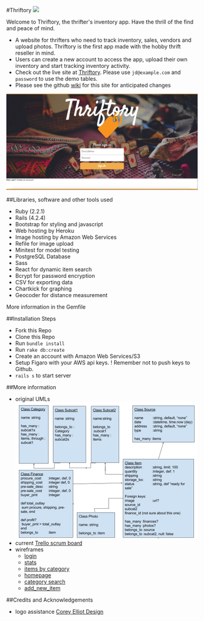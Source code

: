 #Thriftory
<a href="https://codeclimate.com/github/mmdotz/Thriftory"><img src="https://codeclimate.com/github/mmdotz/Thriftory/badges/gpa.svg" /></a>

Welcome to Thriftory, the thrifter's inventory app.
Have the thrill of the find and peace of mind.

- A website for thrifters who need to track inventory, sales, vendors and upload
photos. Thriftory is the first app made with the hobby thrift reseller in mind.
- Users can create a new account to access the app, upload their own inventory and
start tracking inventory activity.
- Check out the live site at [Thriftory](https://thriftory.herokuapp.com).
Please use `jd@example.com` and `password` to use the demo tables.
- Please see the github [wiki](https://github.com/mmdotz/Thriftory/wiki) for this site for anticipated changes

![loginpage](/docs/frontpage.png?raw=true "Thriftory")

##Libraries, software and other tools used
- Ruby (2.2.1)
- Rails (4.2.4)
- Bootstrap for styling and javascript
- Web hosting by Heroku
- Image hosting by Amazon Web Services
- Refile for image upload
- Minitest for model testing
- PostgreSQL Database
- Sass
- React for dynamic item search
- Bcrypt for password encryption
- CSV for exporting data
- Chartkick for graphing
- Geocoder for distance measurement

More information in the Gemfile

##Installation Steps
- Fork this Repo
- Clone this Repo
- Run `bundle install`
- Run `rake db:create`
- Create an account with Amazon Web Services/S3
- Setup Figaro with your AWS api keys.  ! Remember not to push keys to Github.
- `rails s` to start server

##More information
- original UMLs ![UMLs](/docs/UMLorig.png)
- current [Trello scrum board](https://trello.com/b/BvRjL9bK/thriftory)
- wireframes
	- [login](/docs/login.png)
	- [stats](/docs/stats.png)
   - [items by category](/docs/items_by_category.png)
   - [homepage](/docs/home.png)
   - [category search](/docs/choose_category.png)
   - [add_new_item](/docs/add_inventory.png)

##Credits and Acknowledgements
- logo assistance [Corey Elliot Design](https://www.linkedin.com/in/coreyaelliott)
